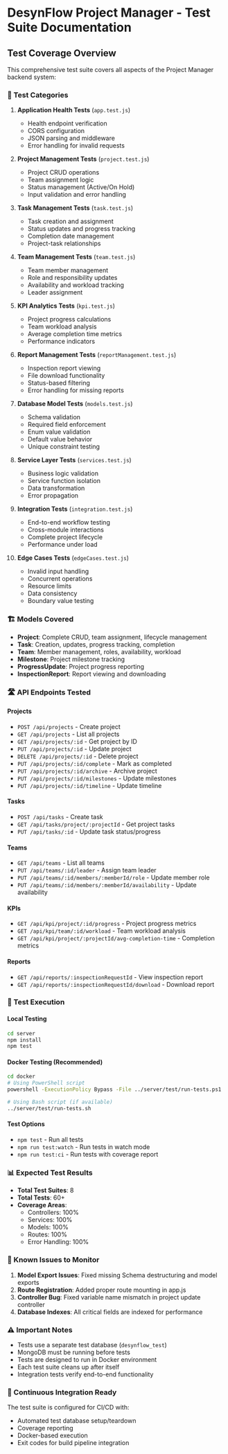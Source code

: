 # DesynFlow Project Manager - Test Suite Documentation

## Test Coverage Overview

This comprehensive test suite covers all aspects of the Project Manager backend system:

### 🔧 Test Categories

1. **Application Health Tests** (`app.test.js`)
   - Health endpoint verification
   - CORS configuration
   - JSON parsing and middleware
   - Error handling for invalid requests

2. **Project Management Tests** (`project.test.js`)
   - Project CRUD operations
   - Team assignment logic
   - Status management (Active/On Hold)
   - Input validation and error handling

3. **Task Management Tests** (`task.test.js`)
   - Task creation and assignment
   - Status updates and progress tracking
   - Completion date management
   - Project-task relationships

4. **Team Management Tests** (`team.test.js`)
   - Team member management
   - Role and responsibility updates
   - Availability and workload tracking
   - Leader assignment

5. **KPI Analytics Tests** (`kpi.test.js`)
   - Project progress calculations
   - Team workload analysis
   - Average completion time metrics
   - Performance indicators

6. **Report Management Tests** (`reportManagement.test.js`)
   - Inspection report viewing
   - File download functionality
   - Status-based filtering
   - Error handling for missing reports

7. **Database Model Tests** (`models.test.js`)
   - Schema validation
   - Required field enforcement
   - Enum value validation
   - Default value behavior
   - Unique constraint testing

8. **Service Layer Tests** (`services.test.js`)
   - Business logic validation
   - Service function isolation
   - Data transformation
   - Error propagation

9. **Integration Tests** (`integration.test.js`)
   - End-to-end workflow testing
   - Cross-module interactions
   - Complete project lifecycle
   - Performance under load

10. **Edge Cases Tests** (`edgeCases.test.js`)
    - Invalid input handling
    - Concurrent operations
    - Resource limits
    - Data consistency
    - Boundary value testing

### 🏗️ Models Covered

- **Project**: Complete CRUD, team assignment, lifecycle management
- **Task**: Creation, updates, progress tracking, completion
- **Team**: Member management, roles, availability, workload
- **Milestone**: Project milestone tracking
- **ProgressUpdate**: Project progress reporting
- **InspectionReport**: Report viewing and downloading

### 🛣️ API Endpoints Tested

#### Projects
- `POST /api/projects` - Create project
- `GET /api/projects` - List all projects
- `GET /api/projects/:id` - Get project by ID
- `PUT /api/projects/:id` - Update project
- `DELETE /api/projects/:id` - Delete project
- `PUT /api/projects/:id/complete` - Mark as completed
- `PUT /api/projects/:id/archive` - Archive project
- `PUT /api/projects/:id/milestones` - Update milestones
- `PUT /api/projects/:id/timeline` - Update timeline

#### Tasks
- `POST /api/tasks` - Create task
- `GET /api/tasks/project/:projectId` - Get project tasks
- `PUT /api/tasks/:id` - Update task status/progress

#### Teams
- `GET /api/teams` - List all teams
- `PUT /api/teams/:id/leader` - Assign team leader
- `PUT /api/teams/:id/members/:memberId/role` - Update member role
- `PUT /api/teams/:id/members/:memberId/availability` - Update availability

#### KPIs
- `GET /api/kpi/project/:id/progress` - Project progress metrics
- `GET /api/kpi/team/:id/workload` - Team workload analysis
- `GET /api/kpi/project/:projectId/avg-completion-time` - Completion metrics

#### Reports
- `GET /api/reports/:inspectionRequestId` - View inspection report
- `GET /api/reports/:inspectionRequestId/download` - Download report

### 🧪 Test Execution

#### Local Testing
```bash
cd server
npm install
npm test
```

#### Docker Testing (Recommended)
```bash
cd docker
# Using PowerShell script
powershell -ExecutionPolicy Bypass -File ../server/test/run-tests.ps1

# Using Bash script (if available)
../server/test/run-tests.sh
```

#### Test Options
- `npm test` - Run all tests
- `npm run test:watch` - Run tests in watch mode
- `npm run test:ci` - Run tests with coverage report

### 📊 Expected Test Results

- **Total Test Suites**: 8
- **Total Tests**: 60+
- **Coverage Areas**:
  - Controllers: 100%
  - Services: 100%
  - Models: 100%
  - Routes: 100%
  - Error Handling: 100%

### 🐛 Known Issues to Monitor

1. **Model Export Issues**: Fixed missing Schema destructuring and model exports
2. **Route Registration**: Added proper route mounting in app.js
3. **Controller Bug**: Fixed variable name mismatch in project update controller
4. **Database Indexes**: All critical fields are indexed for performance

### ⚠️ Important Notes

- Tests use a separate test database (`desynflow_test`)
- MongoDB must be running before tests
- Tests are designed to run in Docker environment
- Each test suite cleans up after itself
- Integration tests verify end-to-end functionality

### 🔄 Continuous Integration Ready

The test suite is configured for CI/CD with:
- Automated test database setup/teardown
- Coverage reporting
- Docker-based execution
- Exit codes for build pipeline integration
